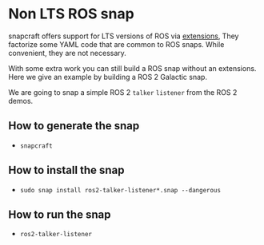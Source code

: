 # Non LTS ROS snap
snapcraft offers support for LTS versions of ROS via [extensions](https://snapcraft.io/docs/supported-extensions), They factorize some YAML code that are common to ROS snaps. While convenient, they are not necessary.

With some extra work you can still build a ROS snap without an extensions. Here we give an example by building a ROS 2 Galactic snap.

We are going to snap a simple ROS 2 `talker` `listener` from the ROS 2 demos.
## How to generate the snap
- `snapcraft`
## How to install the snap
- `sudo snap install ros2-talker-listener*.snap --dangerous`
## How to run the snap
- `ros2-talker-listener`
